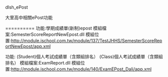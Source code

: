 dlsh_ePost

大里高中相關ePost功能

==========
功能:學期成績單(新制)epost
模組檔案:SemesterScoreReportNewEpost.dll
模組位置:http://module.ischool.com.tw/module/137/TestJHHS/SemesterScoreReportNewEpost/app.xml

功能:
(Student)個人考試成績單（含類組排名）
(Class)個人考試成績單（含類組排名）
模組檔案:ExamReport.dll
模組位置:http://module.ischool.com.tw/module/140/ExamEPost_Dali/app.xml
